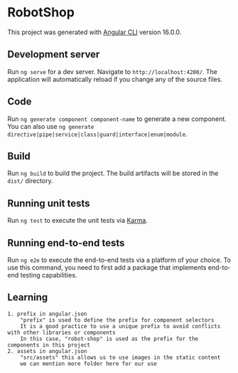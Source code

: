 # RobotShop

This project was generated with [Angular CLI](https://github.com/angular/angular-cli) version 16.0.0.

## Development server

Run `ng serve` for a dev server. Navigate to `http://localhost:4200/`. The application will automatically reload if you change any of the source files.

## Code

Run `ng generate component component-name` to generate a new component. You can also use `ng generate directive|pipe|service|class|guard|interface|enum|module`.

## Build

Run `ng build` to build the project. The build artifacts will be stored in the `dist/` directory.

## Running unit tests

Run `ng test` to execute the unit tests via [Karma](https://karma-runner.github.io).

## Running end-to-end tests

Run `ng e2e` to execute the end-to-end tests via a platform of your choice. To use this command, you need to first add a package that implements end-to-end testing capabilities.

## Learning
    1. prefix in angular.json
        "prefix" is used to define the prefix for component selectors
        It is a good practice to use a unique prefix to avoid conflicts with other libraries or components
        In this case, "robot-shop" is used as the prefix for the components in this project
    2. assets in angular.json
        "src/assets" this allows us to use images in the static content
        we can mention more folder here for our use


